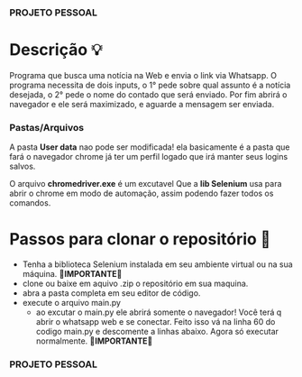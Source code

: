 ### PROJETO PESSOAL
# Descrição  💡
Programa que busca uma notícia na Web e envia o link via Whatsapp.
O programa necessita de dois inputs, o 1° pede sobre qual assunto é a notícia desejada,
o 2° pede o nome do contado que será enviado. Por fim abrirá o navegador e ele será maximizado, e aguarde a mensagem ser enviada.

### Pastas/Arquivos
A pasta **User data** nao pode ser modificada! ela basicamente é a pasta que fará o navegador chrome já ter um perfil logado que irá manter seus logins salvos.

O arquivo **chromedriver.exe** é um excutavel Que a **lib Selenium** usa para abrir o chrome em modo de automação, assim podendo fazer todos os comandos.

# Passos para clonar o repositório 🏁

- Tenha a biblioteca Selenium instalada em seu ambiente virtual ou na sua máquina. 🛑**IMPORTANTE**🛑
- clone ou baixe em aquivo .zip o repositório em sua maquina.
- abra a pasta completa em seu editor de código.
- execute o arquivo main.py 
    - ao excutar o main.py ele abrirá somente o navegador! Você terá q abrir o whatsapp web e se conectar. Feito isso vá na linha 60 do codigo main.py e  descomente a linhas abaixo. Agora só executar normalmente. 🛑**IMPORTANTE**🛑

### PROJETO PESSOAL
